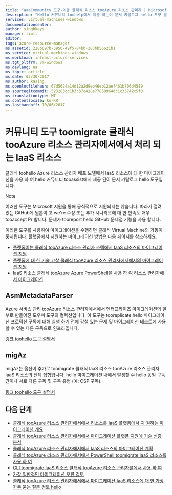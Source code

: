 ```yaml
---
title: "aaaCommunity 도구-이동 클래식 리소스 tooAzure 리소스 관리자 | Microsoft Docs"
description: "Hello 커뮤니티 toohelp에서 제공 하는이 문서 카탈로그 hello 도구 클래식 toohello Azure 리소스 관리자 배포 모델에서 IaaS 리소스를 마이그레이션합니다."
services: virtual-machines-windows
documentationcenter: 
author: singhkays
manager: timlt
editor: 
tags: azure-resource-manager
ms.assetid: 228b697b-3950-49f5-84bb-283bb56621b1
ms.service: virtual-machines-windows
ms.workload: infrastructure-services
ms.tgt_pltfrm: vm-windows
ms.devlang: na
ms.topic: article
ms.date: 03/30/2017
ms.author: kasing
ms.openlocfilehash: 67d5624a14d12a2d9eb46eb12aef461b706d4589
ms.sourcegitcommit: 523283cc1b3c37c428e77850964dc1c33742c5f0
ms.translationtype: MT
ms.contentlocale: ko-KR
ms.lasthandoff: 10/06/2017
---
```

# <a name="community-tools-toomigrate-iaas-resources-from-classic-tooazure-resource-manager"></a>커뮤니티 도구 toomigrate 클래식 tooAzure 리소스 관리자에서에서 처리 되는 IaaS 리소스
클래식 toohello Azure 리소스 관리자 배포 모델에서 IaaS 리소스에 대 한 마이그레이션을 사용 하 여 hello 커뮤니티 tooassist에서 제공 된이 문서 카탈로그 hello 도구입니다.

> [!NOTE]
> 이러한 도구는 Microsoft 지원을 통해 공식적으로 지원되지는 않습니다. 따라서 열려 있는 GitHub에 원본이 고 we're 수정 또는 추가 시나리오에 대 한 만족도 매우 tooaccept Pr 합니다. 문제가 tooreport hello GitHub 문제점 기능을 사용 합니다.
> 
> 이러한 도구를 사용하여 마이그레이션을 수행하면 클래식 Virtual Machine의 가동이 중지됩니다. 플랫폼에서 지원하는 마이그레이션 방법은 다음 페이지를 참조하세요. 
> 
>   * [플랫폼이는 클래식 tooAzure 리소스 관리자 스택에서 IaaS 리소스의 마이그레이션 지원](migration-classic-resource-manager-overview.md)
>   * [플랫폼에 대 한 기술 고찰 클래식 tooAzure 리소스 관리자에서에서의 마이그레이션 지원](migration-classic-resource-manager-deep-dive.md)
>   * [IaaS 리소스 클래식 tooAzure Azure PowerShell을 사용 하 여 리소스 관리자에서 마이그레이션](migration-classic-resource-manager-ps.md)
> 
> 

## <a name="asmmetadataparser"></a>AsmMetadataParser
Azure 서비스 관리 tooAzure 리소스 관리자에서에서 엔터프라이즈 마이그레이션의 일부로 만들어진 도우미 도구의 컬렉션입니다. 이 도구는 tooreplicate hello 마이그레이션 프로덕션 구독에 대해 실행 하기 전에 강철 있는 문제 및 마이그레이션 테스트에 사용할 수 있는 다른 구독으로 인프라입니다.

[링크 toohello 도구 설명서](https://github.com/Azure/classic-iaas-resourcemanager-migration/tree/master/AsmToArmMigrationApiToolset)

## <a name="migaz"></a>migAz
migAz는 옵션이 추가로 toomigrate 클래식 IaaS 리소스 tooAzure 리소스 관리자 IaaS 리소스의 전체 집합입니다. hello 마이그레이션 내에서 발생할 수 hello 동일 구독 간이나 서로 다른 구독 및 구독 유형 (예: CSP 구독).

[링크 toohello 도구 설명서](https://github.com/Azure/migAz)

## <a name="next-steps"></a>다음 단계

* [클래식 tooAzure 리소스 관리자에서에서 리소스를 IaaS 플랫폼에서 지 원하는 마이그레이션 개요](migration-classic-resource-manager-overview.md?toc=%2fazure%2fvirtual-machines%2fwindows%2ftoc.json)
* [클래식 tooAzure 리소스 관리자에서에서 마이그레이션 플랫폼 지원에 기술 심층 분석](migration-classic-resource-manager-deep-dive.md?toc=%2fazure%2fvirtual-machines%2fwindows%2ftoc.json)
* [클래식 tooAzure 리소스 관리자에서에서 IaaS 리소스의 마이그레이션 계획](migration-classic-resource-manager-plan.md?toc=%2fazure%2fvirtual-machines%2fwindows%2ftoc.json)
* [클래식 tooAzure 리소스 관리자에서에서 PowerShell toomigrate IaaS 리소스를 사용 하 여](migration-classic-resource-manager-ps.md?toc=%2fazure%2fvirtual-machines%2fwindows%2ftoc.json)
* [CLI toomigrate IaaS 리소스 클래식 tooAzure 리소스 관리자를에서 사용 하 여](../linux/migration-classic-resource-manager-cli.md?toc=%2fazure%2fvirtual-machines%2fwindows%2ftoc.json)
* [가장 일반적인 마이그레이션 오류 검토](migration-classic-resource-manager-errors.md?toc=%2fazure%2fvirtual-machines%2fwindows%2ftoc.json)
* [클래식 tooAzure 리소스 관리자에서에서 마이그레이션 IaaS 리소스에 대 한 가장 자주 묻는 질문 검토 hello](migration-classic-resource-manager-faq.md?toc=%2fazure%2fvirtual-machines%2fwindows%2ftoc.json)

